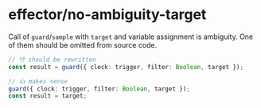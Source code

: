 # effector/no-ambiguity-target

Call of `guard`/`sample` with `target` and variable assignment is ambiguity. One of them should be omitted from source code.

```ts
// 👎 should be rewritten
const result = guard({ clock: trigger, filter: Boolean, target });

// 👍 makes sense
guard({ clock: trigger, filter: Boolean, target });
const result = target;
```
